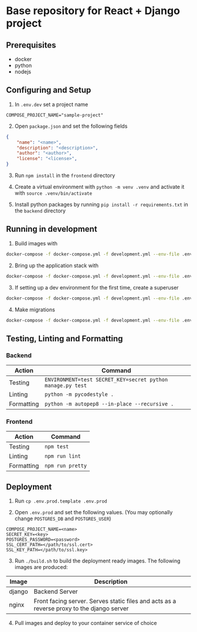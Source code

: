 # Base repository for React + Django project

## Prerequisites
- docker
- python
- nodejs

## Configuring and Setup
1. In `.env.dev` set a project name
```
COMPOSE_PROJECT_NAME="sample-project"
```

2. Open `package.json` and set the following fields
```json
{
    "name": "<name>",
    "description": "<description>",
    "author": "<author>",
    "license": "<license>",
}
```

3. Run `npm install` in the `frontend` directory

4. Create a virtual environment with `python -m venv .venv` and activate it with `source .venv/bin/activate`

5. Install python packages by running `pip install -r requirements.txt` in the `backend` directory

## Running in development

1. Build images with

```bash
docker-compose -f docker-compose.yml -f development.yml --env-file .env.dev build
```

2. Bring up the application stack with

```bash
docker-compose -f docker-compose.yml -f development.yml --env-file .env.dev up
```

3. If setting up a dev environment for the first time, create a superuser

```bash
docker-compose -f docker-compose.yml -f development.yml --env-file .env.dev exec django python manage.py createsuperuser --username admin --email test@test.com
```

4. Make migrations 

```bash
docker-compose -f docker-compose.yml -f development.yml --env-file .env.dev exec django python manage.py migrate
```

## Testing, Linting and Formatting

### Backend

| Action     | Command                                                    |
|------------|------------------------------------------------------------|
| Testing    | `ENVIRONMENT=test SECRET_KEY=secret python manage.py test` |
| Linting    | `python -m pycodestyle .`                                  |
| Formatting | `python -m autopep8 --in-place --recursive .`              |

### Frontend

| Action     | Command          |
|------------|------------------|
| Testing    | `npm test`       |
| Linting    | `npm run lint`   |
| Formatting | `npm run pretty` |

## Deployment

1. Run `cp .env.prod.template .env.prod`

2. Open `.env.prod` and set the following values. (You may optionally change `POSTGRES_DB` and `POSTGRES_USER`)
```
COMPOSE_PROJECT_NAME=<name>
SECRET_KEY=<key>
POSTGRES_PASSWORD=<password>
SSL_CERT_PATH=</path/to/ssl.cert>
SSL_KEY_PATH=</path/to/ssl.key>
```

3. Run `./build.sh` to build the deployment ready images. The following images are produced:

| Image  | Description                                                                               |
|--------|-------------------------------------------------------------------------------------------|
| django | Backend Server                                                                            |
| nginx  | Front facing server. Serves static files and acts as a reverse proxy to the django server |

4. Pull images and deploy to your container service of choice